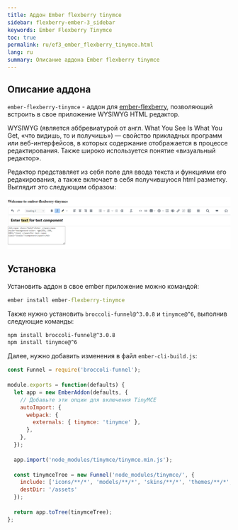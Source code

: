 ```yaml
---
title: Аддон Ember flexberry tinymce
sidebar: flexberry-ember-3_sidebar
keywords: Ember Flexberry Tinymce
toc: true
permalink: ru/ef3_ember_flexberry_tinymce.html
lang: ru
summary: Описание аддона Ember flexberry tinymce
---
```


## Описание аддона

`ember-flexberry-tinymce` - аддон для [ember-flexberry](ef3_landing_page.html), позволяющий встроить в свое приложение WYSIWYG HTML редактор.

WYSIWYG (является аббревиатурой от англ. What You See Is What You Get, «что видишь, то и получишь») — свойство прикладных программ или веб-интерфейсов, в которых содержание отображается в процессе редактирования. Также широко используется понятие «визуальный редактор».

Редактор представляет из себя поле для ввода текста и функциями его редакирования, а также включает в себя получившуюся html разметку. Выглядит это следующим образом:

![Example](/images\pages\products\flexberry-ember\3.x\components\ember-flexberry-tinymce.png)

## Установка

Установить аддон в свое ember приложение можно командой:

```cmd
ember install ember-flexberry-tinymce
```

Также нужно установить `broccoli-funnel@^3.0.8` и `tinymce@^6`, выполнив следующие команды:

```bash
npm install broccoli-funnel@^3.0.8
npm install tinymce@^6
```

Далее, нужно добавить изменения в файл `ember-cli-build.js`:

```js
const Funnel = require('broccoli-funnel');

module.exports = function(defaults) {
  let app = new EmberAddon(defaults, {
    // Добавьте эти опции для включения TinyMCE
    autoImport: {
      webpack: {
        externals: { tinymce: 'tinymce' },
      },
    },
  });

  app.import('node_modules/tinymce/tinymce.min.js');

  const tinymceTree = new Funnel('node_modules/tinymce/', {
    include: ['icons/**/*', 'models/**/*', 'skins/**/*', 'themes/**/*', 'plugins/**/*', 'langs/**/*'],
    destDir: '/assets'
  });

  return app.toTree(tinymceTree);
};
```

